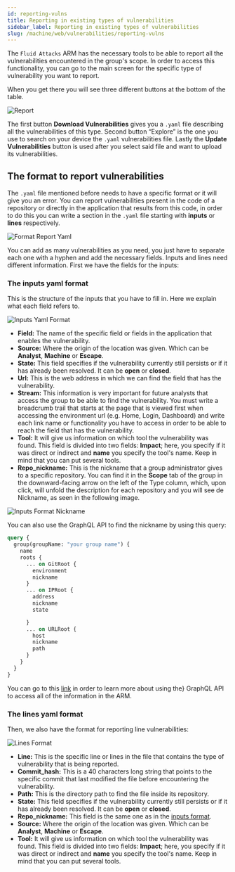 ```yaml
---
id: reporting-vulns
title: Reporting in existing types of vulnerabilities
sidebar_label: Reporting in existing types of vulnerabilities
slug: /machine/web/vulnerabilities/reporting-vulns
---
```


The `Fluid Attacks` ARM has the
necessary tools to be able to
report all the vulnerabilities
encountered in the group's scope.
In order to access this functionality,
you can go to the main screen
for the specific type of
vulnerability you want to report.

When you get there you will
see three different buttons
at the bottom of the table.

![Report](https://res.cloudinary.com/fluid-attacks/image/upload/v1661973578/docs/web/vulnerabilities/reporting-vulns/reporttab.png)

The first button
**Download Vulnerabilities** gives
you a `.yaml` file describing all
the vulnerabilities of this type.
Second button “Explore” is the one
you use to search on your device
the `.yaml` vulnerabilities file.
Lastly the **Update Vulnerabilities**
button is used after you select
said file and want to upload
its vulnerabilities.

## The format to report vulnerabilities

The `.yaml` file mentioned before
needs to have a specific format
or it will give you an error.
You can report vulnerabilities
present in the code of a repository
or directly in the application
that results from this code,
in order to do this you can
write a section in the `.yaml`
file starting with **inputs**
or **lines** respectively.

![Format Report Yaml](https://res.cloudinary.com/fluid-attacks/image/upload/v1661973578/docs/web/vulnerabilities/reporting-vulns/formatreport_yaml.png)

You can add as many
vulnerabilities as you need,
you just have to separate
each one with a hyphen and
add the necessary fields.
Inputs and lines need
different information.
First we have the fields for the inputs:

### The inputs yaml format

This is the structure of the
inputs that you have to fill in.
Here we explain what each field refers to.

![Inputs Yaml Format](https://res.cloudinary.com/fluid-attacks/image/upload/v1661973578/docs/web/vulnerabilities/reporting-vulns/format_lines.png)

- **Field:**
  The name of the specific
  field or fields in the
  application that enables
  the vulnerability.
- **Source:**
  Where the origin of the
  location was given.
  Which can be **Analyst**,
  **Machine** or **Escape**.
- **State:**
  This field specifies if the
  vulnerability currently still
  persists or if it has already
  been resolved.
  It can be **open** or **closed**.
- **Url:**
  This is the web address in
  which we can find the field
  that has the vulnerability.
- **Stream:**
  This information is very important
  for future analysts that access
  the group to be able to find
  the vulnerability.
  You must write a breadcrumb trail
  that starts at the page that is
  viewed first when accessing the
  environment url (e.g. Home,
  Login,
  Dashboard) and write each link
  name or functionality you have
  to access in order to be able
  to reach the field that
  has the vulnerability.
- **Tool:**
  It will give us information on
  which tool the vulnerability was found.
  This field is divided into
  two fields: **Impact**;
  here,
  you specify if it was direct or
  indirect and **name** you
  specify the tool's name.
  Keep in mind that you
  can put several tools.
- **Repo_nickname:**
  This is the nickname that
  a group administrator gives
  to a specific repository.
  You can find it in the
  **Scope** tab of the group
  in the downward-facing arrow
  on the left of the
  Type column,
  which,
  upon click,
  will unfold the description
  for each repository and you
  will see de Nickname,
  as seen in the following image.

![Inputs Format Nickname](https://res.cloudinary.com/fluid-attacks/image/upload/v1661973578/docs/web/vulnerabilities/reporting-vulns/format_report_nickname.png)

You can also use the GraphQL API
to find the nickname by using this query:

```graphql
query {
  group(groupName: "your group name") {
    name
    roots {
      ... on GitRoot {
        environment
        nickname
      }
      ... on IPRoot {
        address
        nickname
        state

      }
      ... on URLRoot {
        host
        nickname
        path
      }
    }
  }
}

```

You can go to this [link](/machine/api)
in order to learn more about using the}
GraphQL API to access all of the
information in the ARM.

### The lines yaml format

Then,
we also have the format for
reporting line vulnerabilities:

![Lines Format](https://res.cloudinary.com/fluid-attacks/image/upload/v1661973578/docs/web/vulnerabilities/reporting-vulns/format_report_inputs.png)

- **Line:**
  This is the specific line or
  lines in the file that contains
  the type of vulnerability
  that is being reported.
- **Commit_hash:**
  This is a 40 characters long
  string that points to the
  specific commit that last
  modified the file before
  encountering the vulnerability.
- **Path:**
  This is the directory path
  to find the file inside
  its repository.
- **State:**
  This field specifies if the
  vulnerability currently still
  persists or if it has already
  been resolved.
  It can be **open** or **closed**.
- **Repo_nickname:**
  This field is the same
  one as in the
  [inputs format](/machine/web/vulnerabilities/reporting-vulns#the-inputs-yaml-format).
- **Source:**
  Where the origin of the
  location was given.
  Which can be **Analyst**,
  **Machine** or **Escape**.
- **Tool:**
  It will give us information
  on which tool the
  vulnerability was found.
  This field is divided into
  two fields: **Impact**;
  here,
  you specify if it was direct
  or indirect and **name** you
  specify the tool's name.
  Keep in mind that you
  can put several tools.
